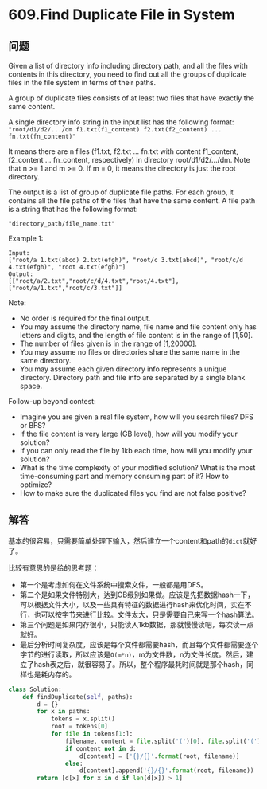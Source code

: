 # 609.Find Duplicate File in System

## 问题
Given a list of directory info including directory path, and all the files with contents in this directory, you need to find out all the groups of duplicate files in the file system in terms of their paths.

A group of duplicate files consists of at least two files that have exactly the same content.

A single directory info string in the input list has the following format: 
`"root/d1/d2/.../dm f1.txt(f1_content) f2.txt(f2_content) ... fn.txt(fn_content)"`

It means there are n files (f1.txt, f2.txt ... fn.txt with content f1_content, f2_content ... fn_content, respectively) in directory root/d1/d2/.../dm. Note that n >= 1 and m >= 0. If m = 0, it means the directory is just the root directory.

The output is a list of group of duplicate file paths. For each group, it contains all the file paths of the files that have the same content. A file path is a string that has the following format: 

`"directory_path/file_name.txt"`


Example 1:
```
Input:
["root/a 1.txt(abcd) 2.txt(efgh)", "root/c 3.txt(abcd)", "root/c/d 4.txt(efgh)", "root 4.txt(efgh)"]
Output:  
[["root/a/2.txt","root/c/d/4.txt","root/4.txt"],["root/a/1.txt","root/c/3.txt"]]
```

Note:
- No order is required for the final output.
- You may assume the directory name, file name and file content only has letters and digits, and the length of file content is in the range of [1,50].
- The number of files given is in the range of [1,20000].
- You may assume no files or directories share the same name in the same directory.
- You may assume each given directory info represents a unique directory. Directory path and file info are separated by a single blank space.


Follow-up beyond contest: 

- Imagine you are given a real file system, how will you search files? DFS or BFS?
- If the file content is very large (GB level), how will you modify your solution?
- If you can only read the file by 1kb each time, how will you modify your solution?
- What is the time complexity of your modified solution? What is the most time-consuming part and memory consuming part of it? How to optimize?
- How to make sure the duplicated files you find are not false positive?

## 解答
基本的很容易，只需要简单处理下输入，然后建立一个content和path的`dict`就好了。

比较有意思的是给的思考题：
- 第一个是考虑如何在文件系统中搜索文件，一般都是用DFS。
- 第二个是如果文件特别大，达到GB级别如果做。应该是先把数据hash一下，可以根据文件大小，以及一些具有特征的数据进行hash来优化时间，实在不行，也可以按字节来进行比较。文件太大，只是需要自己来写一个hash算法。
- 第三个问题是如果内存很小，只能读入1kb数据，那就慢慢读吧，每次读一点就好。
- 最后分析时间复杂度，应该是每个文件都需要hash，而且每个文件都需要逐个字节的进行读取，所以应该是`O(m*n)`，m为文件数，n为文件长度。然后，建立了hash表之后，就很容易了。所以，整个程序最耗时间就是那个hash，同样也是耗内存的。


```python
class Solution:
    def findDuplicate(self, paths):
        d = {}
        for x in paths:
            tokens = x.split()
            root = tokens[0]
            for file in tokens[1:]:
                filename, content = file.split('(')[0], file.split('(')[-1][:-1]
                if content not in d:
                    d[content] = ['{}/{}'.format(root, filename)]
                else:
                    d[content].append('{}/{}'.format(root, filename))
        return [d[x] for x in d if len(d[x]) > 1]
```
